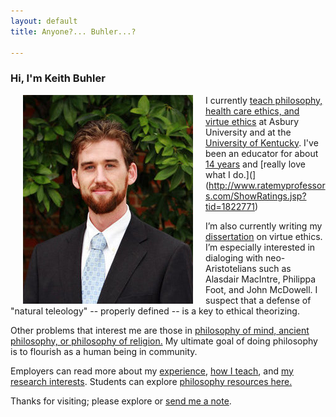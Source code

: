 ```yaml
---
layout: default
title: Anyone?... Buhler...?  

--- 
```


### Hi, I'm Keith Buhler 

<img src="/img/keithbuhler-golden.png" alt="Keith" align="left" hspace="20">

I currently [teach philosophy, health care ethics, and virtue ethics](/teaching) at Asbury University and at the [University of Kentucky](https://philosophy.as.uky.edu/users/kebu226). I've been an educator for about [14 years](/Buhler-CV) and [really love what I do.](](http://www.ratemyprofessors.com/ShowRatings.jsp?tid=1822771)

I’m also currently writing my [dissertation](/research) on virtue ethics. I’m especially interested in dialoging with neo-Aristotelians such as Alasdair MacIntre, Philippa Foot, and John McDowell. I suspect that a defense of "natural teleology" -- properly defined -- is a key to ethical theorizing.

Other problems that interest me are those in [philosophy of mind, ancient philosophy, or philosophy of religion.](https://uky.academia.edu/KeithBuhler) My ultimate goal of doing philosophy is to flourish as a human being in community. 

Employers can read more about my [experience](/Buhler-CV), [how I teach](/teaching), and [my research interests](/research). Students can explore [philosophy resources here.](/philosophy)

Thanks for visiting; please explore or [send me a note](emailto:keithedbuhler@gmail.com).